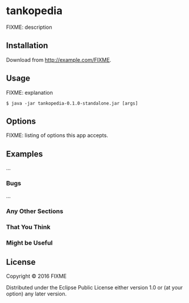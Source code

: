 # tankopedia

FIXME: description

## Installation

Download from http://example.com/FIXME.

## Usage

FIXME: explanation

    $ java -jar tankopedia-0.1.0-standalone.jar [args]

## Options

FIXME: listing of options this app accepts.

## Examples

...

### Bugs

...

### Any Other Sections
### That You Think
### Might be Useful

## License

Copyright © 2016 FIXME

Distributed under the Eclipse Public License either version 1.0 or (at
your option) any later version.
